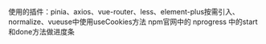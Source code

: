 使用的插件：pinia、axios、vue-router、less、element-plus按需引入、normalize、vueuse中使用useCookies方法
    npm官网中的 nprogress 中的start和done方法做进度条